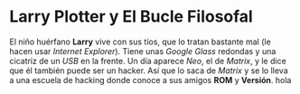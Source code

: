 # Larry Plotter y El Bucle Filosofal

El niño huérfano **Larry** vive con sus tíos, que lo tratan bastante mal (le hacen usar *Internet Explorer*).
Tiene unas *Google Glass* redondas y una cicatriz de un *USB* en la frente.
Un día aparece *Neo*, el de *Matrix*, y le dice que él también puede ser un hacker.
Así que lo saca de *Matrix* y se lo lleva a una escuela de hacking donde conoce a sus amigos **ROM** y **Versión**.
hola

